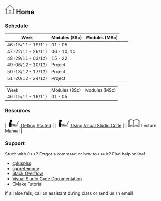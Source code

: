 ## [![Home](img/home.jpg)](https://rugtres.github.io/programming4biologists/) Home

### Schedule

| Week               | Modules (BSc) | Modules (MSc) | 
|--------------------|---------------|---------------|
| 46 (15/11 - 19/11)  <td colspan=2>01 - 05
| 47 (22/11 - 26/11)  <td colspan=2>06 - 10; 14
| 48 (29/11 - 03/12) | 15 - 22 |
| 49 (06/12 - 10/12) | Project | 
| 50 (13/12 - 17/12) | Project |
| 51 (20/12 - 24/12) | Project |
  
<table>
  <tr>
    <td>Week</td>
    <td>Modules (BSc)</td>
    <td>Modules (MSc)</td>
  </tr>
  <tr>
    <td>46 (15/11 - 19/11)</td>
    <td colspan="2">01 - 05</td>
  </tr>
</table>

### Resources

| [![laptop](img/laptop.png) Getting Started](https://rugtres.github.io/programming4biologists/getting-started) | 
| [![laptop](img/laptop.png) Using Visual Studio Code](https://rugtres.github.io/programming4biologists/using-vs-code) | 
| ![book](img/book.png) Lecture Manual |


### Support

Stuck with C++? Forgot a command or how to use it? Find help online!

- [cplusplus](https://www.cplusplus.com/)
- [cppreference](https://en.cppreference.com/w/)
- [Stack Overflow](https://stackoverflow.com/questions/tagged/c%2B%2B)
- [Visual Studio Code Documentation](https://code.visualstudio.com/docs)
- [CMake Tutorial](https://cmake.org/cmake/help/v3.22/guide/tutorial/index.html)

If all else fails, call an assistant during class or send us an email!
